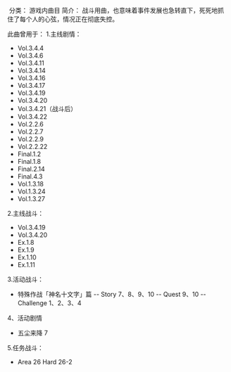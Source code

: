 ![]()
分类： 游戏内曲目
简介：
战斗用曲，也意味着事件发展也急转直下，死死地抓住了每个人的心弦，情况正在彻底失控。

此曲曾用于：
1.主线剧情：
 - Vol.3.4.4
 - Vol.3.4.6
 - Vol.3.4.11
 - Vol.3.4.14
 - Vol.3.4.16
 - Vol.3.4.17
 - Vol.3.4.19
 - Vol.3.4.20
 - Vol.3.4.21（战斗后）
 - Vol.3.4.22
 - Vol.2.2.6
 - Vol.2.2.7
 - Vol.2.2.9
 - Vol.2.2.22
 - Final.1.2
 - Final.1.8
 - Final.2.14
 - Final.4.3
 - Vol.1.3.18
 - Vol.1.3.24
 - Vol.1.3.27

2.主线战斗：
 - Vol.3.4.19
 - Vol.3.4.20
 - Ex.1.8
 - Ex.1.9
 - Ex.1.10
 - Ex.1.11

3.活动战斗：
 - 特殊作战「神名十文字」篇
 -- Story 7、8、9、10
 -- Quest 9、10
 -- Challenge 1、2、3、4

4、活动剧情
 - 五尘来降 7

5.任务战斗：
 - Area 26 Hard 26-2
